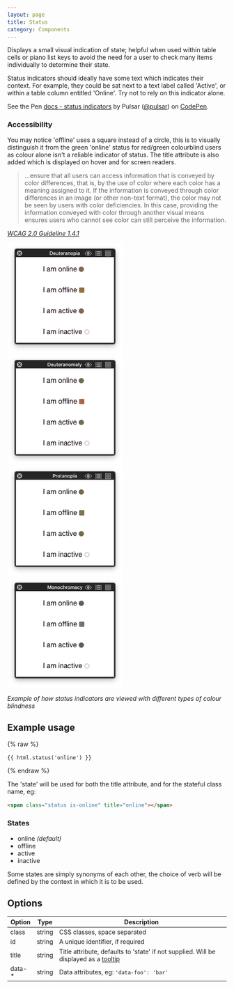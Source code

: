 ```yaml
---
layout: page
title: Status
category: Components
---
```


Displays a small visual indication of state; helpful when used within table cells or piano list keys to avoid the need for a user to check many items individually to determine their state.

Status indicators should ideally have some text which indicates their context. For example, they could be sat next to a text label called 'Active', or within a table column entitled 'Online'. Try not to rely on this indicator alone.

<p data-height="200" data-theme-id="24005" data-slug-hash="mPrvqZ" data-default-tab="result" data-user="pulsar" class="codepen">See the Pen <a href="http://codepen.io/pulsar/pen/mPrvqZ/">docs - status indicators</a> by Pulsar (<a href="http://codepen.io/pulsar">@pulsar</a>) on <a href="http://codepen.io">CodePen</a>.</p>
<script async src="//assets.codepen.io/assets/embed/ei.js"></script>

### Accessibility

You may notice 'offline' uses a square instead of a circle, this is to visually distinguish it from the green 'online' status for red/green colourblind users as colour alone isn't a reliable indicator of status. The title attribute is also added which is displayed on hover and for screen readers.

> ...ensure that all users can access information that is conveyed by color differences, that is, by the use of color where each color has a meaning assigned to it. If the information is conveyed through color differences in an image (or other non-text format), the color may not be seen by users with color deficiencies. In this case, providing the information conveyed with color through another visual means ensures users who cannot see color can still perceive the information.

_[WCAG 2.0 Guideline 1.4.1](http://www.w3.org/TR/UNDERSTANDING-WCAG20/visual-audio-contrast-without-color.html)_

<img class="image--inline" src="/assets/image_examples/status-col1.png" /><img class="image--inline" src="/assets/image_examples/status-col2.png" /><img class="image--inline" src="/assets/image_examples/status-col3.png" /><img class="image--inline" src="/assets/image_examples/status-col5.png" />

_Example of how status indicators are viewed with different types of colour blindness_

## Example usage

{% raw %}
```twig
{{ html.status('online') }}
```
{% endraw %}

The 'state' will be used for both the title attribute, and for the stateful
class name, eg:

```html
<span class="status is-online" title="online"></span>
```

### States

 * online _(default)_
 * offline
 * active
 * inactive

Some states are simply synonyms of each other, the choice of verb will be
defined by the context in which it is to be used.

## Options

Option | Type   | Description
------ | ------ | --------------------------------------------------------------
class  | string | CSS classes, space separated
id     | string | A unique identifier, if required
title  | string | Title attribute, defaults to 'state' if not supplied. Will be displayed as a [tooltip](tooltips.md)
data-* | string | Data attributes, eg: `'data-foo': 'bar'`

